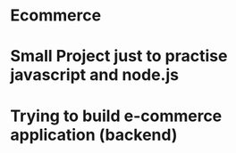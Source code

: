 # Ecommerce
# Small Project just to practise javascript and node.js
# Trying to build e-commerce application (backend)
